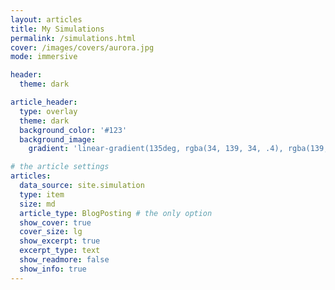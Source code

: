 ```yaml
---
layout: articles
title: My Simulations
permalink: /simulations.html
cover: /images/covers/aurora.jpg
mode: immersive

header: 
  theme: dark

article_header: 
  type: overlay
  theme: dark
  background_color: '#123'
  background_image: 
    gradient: 'linear-gradient(135deg, rgba(34, 139, 34, .4), rgba(139, 34, 139, .4))'

# the article settings
articles:
  data_source: site.simulation
  type: item
  size: md
  article_type: BlogPosting # the only option
  show_cover: true
  cover_size: lg
  show_excerpt: true
  excerpt_type: text
  show_readmore: false
  show_info: true
---
```


